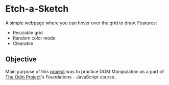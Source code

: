 # Etch-a-Sketch
A simple webpage where you can hover over the grid to draw.
Features:
- Resizable grid
- Random color mode
- Clearable

## Objective
Main purpose of this [project](https://www.theodinproject.com/lessons/foundations-etch-a-sketch) was to practice DOM Manipulation as a part of [The Odin Project](https://theodinproject.com)'s Foundations - JavaScript course.
